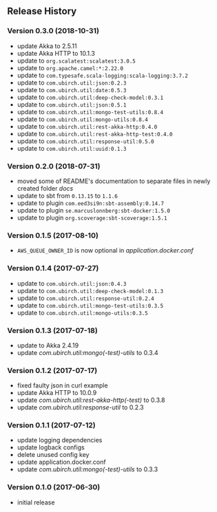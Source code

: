 ## Release History

### Version 0.3.0 (2018-10-31)

* update Akka to 2.5.11
* update Akka HTTP to 10.1.3
* update to `org.scalatest:scalatest:3.0.5`
* update to `org.apache.camel:*:2.22.0`
* update to `com.typesafe.scala-logging:scala-logging:3.7.2`
* update to `com.ubirch.util:json:0.2.3`
* update to `com.ubirch.util:date:0.5.3`
* update to `com.ubirch.util:deep-check-model:0.3.1`
* update to `com.ubirch.util:json:0.5.1`
* update to `com.ubirch.util:mongo-test-utils:0.8.4`
* update to `com.ubirch.util:mongo-utils:0.8.4`
* update to `com.ubirch.util:rest-akka-http:0.4.0`
* update to `com.ubirch.util:rest-akka-http-test:0.4.0`
* update to `com.ubirch.util:response-util:0.5.0`
* update to `com.ubirch.util:uuid:0.1.3`

### Version 0.2.0 (2018-07-31)

* moved some of README's documentation to separate files in newly created folder _docs_
* update to sbt from `0.13.15` to `1.1.6`
* update to plugin `com.eed3si9n:sbt-assembly:0.14.7`
* update to plugin `se.marcuslonnberg:sbt-docker:1.5.0`
* update to plugin `org.scoverage:sbt-scoverage:1.5.1`

### Version 0.1.5 (2017-08-10)

* `AWS_QUEUE_OWNER_ID` is now optional in _application.docker.conf_

### Version 0.1.4 (2017-07-27)

* update to `com.ubirch.util:json:0.4.3`
* update to `com.ubirch.util:deep-check-model:0.1.3`
* update to `com.ubirch.util:response-util:0.2.4`
* update to `com.ubirch.util:mongo-test-utils:0.3.5`
* update to `com.ubirch.util:mongo-utils:0.3.5`

### Version 0.1.3 (2017-07-18)

* update to Akka 2.4.19
* update _com.ubirch.util:mongo(-test)-utils_ to 0.3.4

### Version 0.1.2 (2017-07-17)

* fixed faulty json in curl example
* update Akka HTTP to 10.0.9
* update _com.ubirch.util:rest-akka-http(-test)_ to 0.3.8
* update _com.ubirch.util:response-util_ to 0.2.3

### Version 0.1.1 (2017-07-12)

* update logging dependencies
* update logback configs
* delete unused config key
* update application.docker.conf
* update _com.ubirch.util:mongo(-test)-utils_ to 0.3.3

### Version 0.1.0 (2017-06-30)

* initial release
